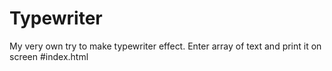 # Typewriter
My very own try to make typewriter effect. Enter array of text and print it on screen
#index.html
